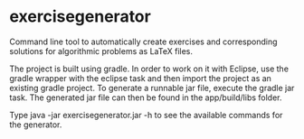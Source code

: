 # exercisegenerator

Command line tool to automatically create exercises and corresponding solutions for algorithmic problems as LaTeX files.

The project is built using gradle. In order to work on it with Eclipse, use the gradle wrapper with the eclipse task and then import the project as an existing gradle project. To generate a runnable jar file, execute the gradle jar task. The generated jar file can then be found in the app/build/libs folder.

Type java -jar exercisegenerator.jar -h to see the available commands for the generator.

